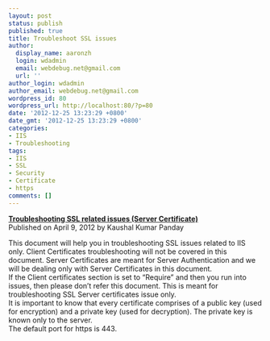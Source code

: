 ```yaml
---
layout: post
status: publish
published: true
title: Troubleshoot SSL issues
author:
  display_name: aaronzh
  login: wdadmin
  email: webdebug.net@gmail.com
  url: ''
author_login: wdadmin
author_email: webdebug.net@gmail.com
wordpress_id: 80
wordpress_url: http://localhost:80/?p=80
date: '2012-12-25 13:23:29 +0800'
date_gmt: '2012-12-25 13:23:29 +0800'
categories:
- IIS
- Troubleshooting
tags:
- IIS
- SSL
- Security
- Certificate
- https
comments: []
---
```

<p><strong><a href="http://www.iis.net/learn/troubleshoot/security-issues/troubleshooting-ssl-related-issues-server-certificate" target="_blank">Troubleshooting SSL related issues (Server Certificate)</a></strong><br />
Published on April 9, 2012 by Kaushal Kumar Panday</p>
<p>This document will help you in troubleshooting SSL issues related to IIS only. Client Certificates troubleshooting will not be covered in this document. Server Certificates are meant for Server Authentication and we will be dealing only with Server Certificates in this document.<br />
If the Client certificates section is set to &ldquo;Require&rdquo; and then you run into issues, then please don&rsquo;t refer this document. This is meant for troubleshooting SSL Server certificates issue only.<br />
It is important to know that every certificate comprises of a public key (used for encryption) and a private key (used for decryption). The private key is known only to the server.<br />
The default port for https is 443.</p>
<p>&nbsp;</p>
